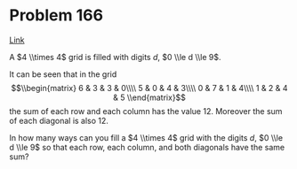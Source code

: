 # Problem 166

[Link](https://projecteuler.net/problem=166)

A $4 \\times 4$ grid is filled with digits $d$, $0 \\le d \\le 9$.

It can be seen that in the grid $$\\begin{matrix} 6 & 3 & 3 & 0\\\\ 5 & 0 & 4 & 3\\\\ 0 & 7 & 1 & 4\\\\ 1 & 2 & 4 & 5 \\end{matrix}$$ the sum of each row and each column has the value $12$. Moreover the sum of each diagonal is also $12$.

In how many ways can you fill a $4 \\times 4$ grid with the digits $d$, $0 \\le d \\le 9$ so that each row, each column, and both diagonals have the same sum?